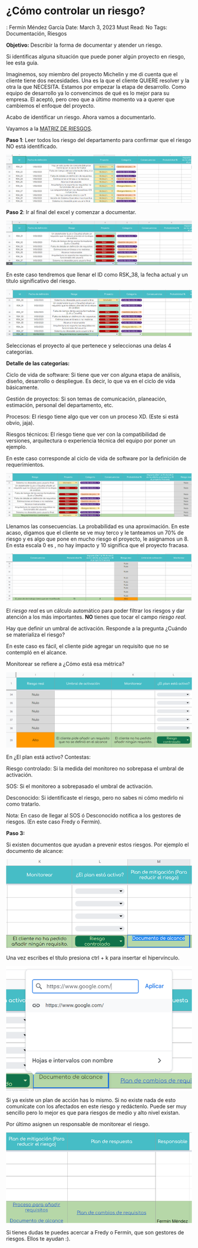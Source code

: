 # ¿Cómo controlar un riesgo?

: Fermín Méndez García
Date: March 3, 2023
Must Read: No
Tags: Documentación, Riesgos

**Objetivo:** Describir la forma de documentar y atender un riesgo.

Si identificas alguna situación que puede poner algún proyecto en riesgo, lee esta guía.

Imaginemos, soy miembro del proyecto Michelin y me di cuenta que el cliente tiene dos necesidades. Una es la que el cliente QUIERE resolver y la otra la que NECESITA. Estamos por empezar la etapa de desarrollo. Como equipo de desarrollo ya lo convencimos de qué es lo mejor para su empresa. El aceptó, pero creo que a último momento va a querer que cambiemos el enfoque del proyecto. 

Acabo de identificar un riesgo. Ahora vamos a documentarlo.

Vayamos a la [MATRIZ DE RIESGOS](https://docs.google.com/spreadsheets/d/1f3BQOKItZ1KHzMdbKvSrA0auMifAFjAvYuA8AYWhzbg/edit?usp=sharing).

**Paso 1**: Leer todos los riesgo del departamento para confirmar que el riesgo NO está identificado.

![Untitled](%C2%BFCo%CC%81mo%20controlar%20un%20riesgo%2038ddaa78678443be873e5ea56a42e9ac/Untitled.png)

**Paso 2**: Ir al final del excel y comenzar a documentar.

![Untitled](%C2%BFCo%CC%81mo%20controlar%20un%20riesgo%2038ddaa78678443be873e5ea56a42e9ac/Untitled%201.png)

En este caso tendremos que llenar el ID como RSK_38, la fecha actual y un título significativo del riesgo. 

![Untitled](%C2%BFCo%CC%81mo%20controlar%20un%20riesgo%2038ddaa78678443be873e5ea56a42e9ac/Untitled%202.png)

Seleccionas el proyecto al que pertenece y seleccionas una delas 4 categorías.

**Detalle de las categorías:**

Ciclo de vida de software: Si tiene que ver con alguna etapa de análisis, diseño, desarrollo o despliegue. Es decir, lo que va en el ciclo de vida básicamente.

Gestión de proyectos: Si son temas de comunicación, planeación, estimación, personal del departamento, etc.

Procesos: El riesgo tiene algo que ver con un proceso XD. (Este si está obvio, jaja).

Riesgos técnicos: El riesgo tiene que ver con la compatibilidad de versiones, arquitectura o experiencia técnica del equipo por poner un ejemplo.

En este caso corresponde al ciclo de vida de software por la definición de requerimientos.

![Untitled](%C2%BFCo%CC%81mo%20controlar%20un%20riesgo%2038ddaa78678443be873e5ea56a42e9ac/Untitled%203.png)

Llenamos las consecuencias. La probabilidad es una aproximación. En este acaso, digamos que el cliente se ve muy terco y le tanteamos un 70% de riesgo y es algo que pone en mucho riesgo el proyecto, le asignamos un 8. En esta escala 0 es , no hay impacto y 10 significa que el proyecto fracasa.

![Untitled](%C2%BFCo%CC%81mo%20controlar%20un%20riesgo%2038ddaa78678443be873e5ea56a42e9ac/Untitled%204.png)

El *riesgo real* es un cálculo automático para poder filtrar los riesgos y dar atención a los más importantes. **NO** tienes que tocar el campo *riesgo real.*

Hay que definir un umbral de activación. Responde a la pregunta ¿Cuándo se materializa el riesgo?

En este caso es fácil, el cliente pide agregar un requisito que no se contempló en el alcance.

Monitorear se refiere a ¿Cómo está esa métrica? 

![Untitled](%C2%BFCo%CC%81mo%20controlar%20un%20riesgo%2038ddaa78678443be873e5ea56a42e9ac/Untitled%205.png)

En ¿El plan está activo? Contestas:

Riesgo controlado: Si la medida del monitoreo no sobrepasa el umbral de activación.

SOS: Si el monitoreo a sobrepasado el umbral de activación.

Desconocido: Si identificaste el riesgo, pero no sabes ni cómo medirlo ni como tratarlo. 

Nota: En caso de llegar al SOS ó Desconocido notifica a los gestores de riesgos. (En este caso Fredy o Fermín).

**Paso 3:**

Si existen documentos que ayudan a prevenir estos riesgos. Por ejemplo el documento de alcance:

![Untitled](%C2%BFCo%CC%81mo%20controlar%20un%20riesgo%2038ddaa78678443be873e5ea56a42e9ac/Untitled%206.png)

Una vez escribes el título presiona ctrl + k para insertar el hipervínculo.

![Untitled](%C2%BFCo%CC%81mo%20controlar%20un%20riesgo%2038ddaa78678443be873e5ea56a42e9ac/Untitled%207.png)

Si ya existe un plan de acción has lo mismo. Si no existe nada de esto comunícate con los afectados en este riesgo y redáctenlo. Puede ser muy sencillo pero lo mejor es que para riesgos de medio y alto nivel existan.

Por último asignen un responsable de monitorear el riesgo.

![Untitled](%C2%BFCo%CC%81mo%20controlar%20un%20riesgo%2038ddaa78678443be873e5ea56a42e9ac/Untitled%208.png)

Si tienes dudas te puedes acercar a Fredy o Fermín, que son gestores de riesgos. Ellos te ayudan :).